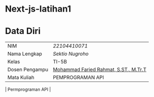 # Next-js-latihan1

# Data Diri

|  |  |
|--|--|
| NIM | *22104410071* |
| Nama Lengkap | *Sektio Nugroho* |
| Kelas | TI-5B |
| Dosen Pengampu | [Mohammad Faried Rahmat, S.ST., M.Tr.T](https://github.com/fariedrahmat) |
| Mata Kuliah | PEMPROGRAMAN API |


|  Permprograman API  |


